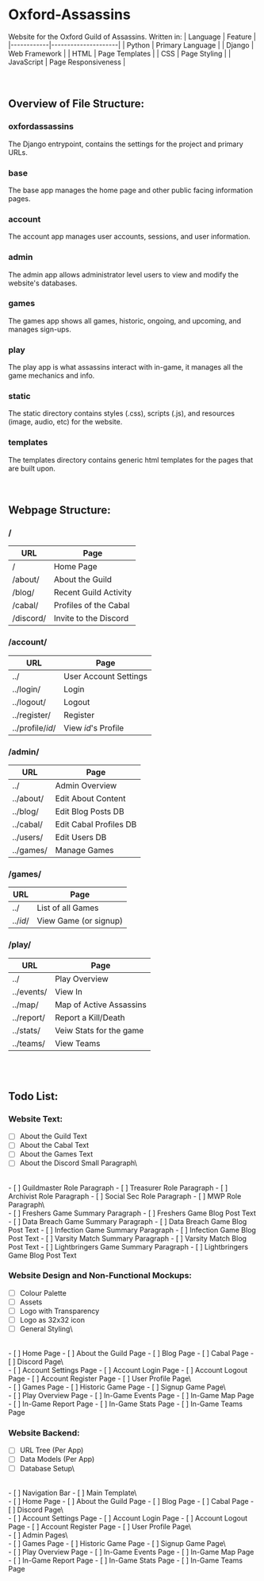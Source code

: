 # Oxford-Assassins
Website for the Oxford Guild of Assassins.
Written in:
| Language   | Feature             |
|------------|---------------------|
| Python     | Primary Language    |
| Django     | Web Framework       |
| HTML       | Page Templates      |
| CSS        | Page Styling        |
| JavaScript | Page Responsiveness |\
<br>
<br>

## Overview of File Structure:
### oxfordassassins
The Django entrypoint, contains the settings for the project and primary URLs.
### base
The base app manages the home page and other public facing information pages.
### account
The account app manages user accounts, sessions, and user information.
### admin
The admin app allows administrator level users to view and modify the website's databases.
### games
The games app shows all games, historic, ongoing, and upcoming, and manages sign-ups.
### play
The play app is what assassins interact with in-game, it manages all the game mechanics and info.
### static
The static directory contains styles (.css), scripts (.js), and resources (image, audio, etc) for the website.
### templates
The templates directory contains generic html templates for the pages that are built upon.\
<br>
<br>

## Webpage Structure:
### /
| URL                | Page                    |
|--------------------|-------------------------|
|   /                | Home Page               |
|   /about/          | About the Guild         |
|   /blog/           | Recent Guild Activity   |
|   /cabal/          | Profiles of the Cabal   |
|   /discord/        | Invite to the Discord   |
### /account/   
| URL                | Page                    |
|--------------------|-------------------------|
|   ../              | User Account Settings   |
|   ../login/        | Login                   |
|   ../logout/       | Logout                  |
|   ../register/     | Register                |
|   ../profile/*id*/ | View *id*'s Profile     |
### /admin/
| URL                | Page                    |
|--------------------|-------------------------|
|   ../              | Admin Overview          |
|   ../about/        | Edit About Content      |
|   ../blog/         | Edit Blog Posts DB      |
|   ../cabal/        | Edit Cabal Profiles DB  |
|   ../users/        | Edit Users DB           |
|   ../games/        | Manage Games            |
### /games/   
| URL                | Page                    |
|--------------------|-------------------------|
|   ../              | List of all Games       |
|   ../*id*/         | View Game (or signup)   |
### /play/   
| URL                | Page                    |
|--------------------|-------------------------|
|   ../              | Play Overview           |
|   ../events/       | View In|Game Events     |
|   ../map/          | Map of Active Assassins |
|   ../report/       | Report a Kill/Death     |
|   ../stats/        | Veiw Stats for the game |
|   ../teams/        | View Teams              |\
<br>
<br>

## Todo List:
### Website Text:
- [ ] About the Guild Text
- [ ] About the Cabal Text
- [ ] About the Games Text
- [ ] About the Discord Small Paragraph\
<br>
- [ ] Guildmaster Role Paragraph
- [ ] Treasurer Role Paragraph
- [ ] Archivist Role Paragraph
- [ ] Social Sec Role Paragraph
- [ ] MWP Role Paragraph\
<br>
- [ ] Freshers Game Summary Paragraph
- [ ] Freshers Game Blog Post Text
- [ ] Data Breach Game Summary Paragraph
- [ ] Data Breach Game Blog Post Text
- [ ] Infection Game Summary Paragraph
- [ ] Infection Game Blog Post Text
- [ ] Varsity Match Summary Paragraph
- [ ] Varsity Match Blog Post Text
- [ ] Lightbringers Game Summary Paragraph
- [ ] Lightbringers Game Blog Post Text

### Website Design and Non-Functional Mockups:
- [ ] Colour Palette
- [ ] Assets
- [ ] Logo with Transparency
- [ ] Logo as 32x32 icon
- [ ] General Styling\
<br>
- [ ] Home Page
- [ ] About the Guild Page
- [ ] Blog Page
- [ ] Cabal Page
- [ ] Discord Page\
<br>
- [ ] Account Settings Page
- [ ] Account Login Page
- [ ] Account Logout Page
- [ ] Account Register Page
- [ ] User Profile Page\
<br>
- [ ] Games Page
- [ ] Historic Game Page
- [ ] Signup Game Page\
<br>
- [ ] Play Overview Page
- [ ] In-Game Events Page
- [ ] In-Game Map Page
- [ ] In-Game Report Page
- [ ] In-Game Stats Page
- [ ] In-Game Teams Page

### Website Backend:
- [ ] URL Tree (Per App)
- [ ] Data Models (Per App)
- [ ] Database Setup\
<br>
- [ ] Navigation Bar
- [ ] Main Template\
<br>
- [ ] Home Page
- [ ] About the Guild Page
- [ ] Blog Page
- [ ] Cabal Page
- [ ] Discord Page\
<br>
- [ ] Account Settings Page
- [ ] Account Login Page
- [ ] Account Logout Page
- [ ] Account Register Page
- [ ] User Profile Page\
<br>
- [ ] Admin Pages\
<br>
- [ ] Games Page
- [ ] Historic Game Page
- [ ] Signup Game Page\
<br>
- [ ] Play Overview Page
- [ ] In-Game Events Page
- [ ] In-Game Map Page
- [ ] In-Game Report Page
- [ ] In-Game Stats Page
- [ ] In-Game Teams Page